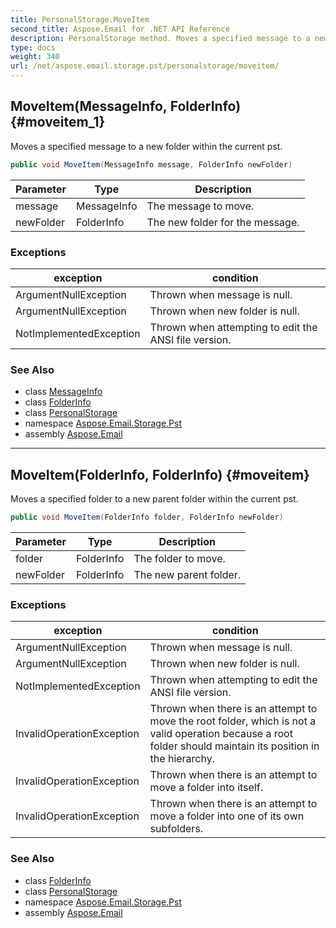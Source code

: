 ```yaml
---
title: PersonalStorage.MoveItem
second_title: Aspose.Email for .NET API Reference
description: PersonalStorage method. Moves a specified message to a new folder within the current pst
type: docs
weight: 340
url: /net/aspose.email.storage.pst/personalstorage/moveitem/
---
```

## MoveItem(MessageInfo, FolderInfo) {#moveitem_1}

Moves a specified message to a new folder within the current pst.

```csharp
public void MoveItem(MessageInfo message, FolderInfo newFolder)
```

| Parameter | Type | Description |
| --- | --- | --- |
| message | MessageInfo | The message to move. |
| newFolder | FolderInfo | The new folder for the message. |

### Exceptions

| exception | condition |
| --- | --- |
| ArgumentNullException | Thrown when message is null. |
| ArgumentNullException | Thrown when new folder is null. |
| NotImplementedException | Thrown when attempting to edit the ANSI file version. |

### See Also

* class [MessageInfo](../../messageinfo/)
* class [FolderInfo](../../folderinfo/)
* class [PersonalStorage](../)
* namespace [Aspose.Email.Storage.Pst](../../personalstorage/)
* assembly [Aspose.Email](../../../)

---

## MoveItem(FolderInfo, FolderInfo) {#moveitem}

Moves a specified folder to a new parent folder within the current pst.

```csharp
public void MoveItem(FolderInfo folder, FolderInfo newFolder)
```

| Parameter | Type | Description |
| --- | --- | --- |
| folder | FolderInfo | The folder to move. |
| newFolder | FolderInfo | The new parent folder. |

### Exceptions

| exception | condition |
| --- | --- |
| ArgumentNullException | Thrown when message is null. |
| ArgumentNullException | Thrown when new folder is null. |
| NotImplementedException | Thrown when attempting to edit the ANSI file version. |
| InvalidOperationException | Thrown when there is an attempt to move the root folder, which is not a valid operation because a root folder should maintain its position in the hierarchy. |
| InvalidOperationException | Thrown when there is an attempt to move a folder into itself. |
| InvalidOperationException | Thrown when there is an attempt to move a folder into one of its own subfolders. |

### See Also

* class [FolderInfo](../../folderinfo/)
* class [PersonalStorage](../)
* namespace [Aspose.Email.Storage.Pst](../../personalstorage/)
* assembly [Aspose.Email](../../../)


